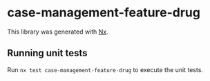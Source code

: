 # case-management-feature-drug

This library was generated with [Nx](https://nx.dev).

## Running unit tests

Run `nx test case-management-feature-drug` to execute the unit tests.
